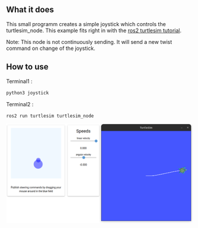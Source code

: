 ## What it does
This small programm creates a simple joystick which controls the turtlesim_node. This example fits right in with the [ros2 turtlesim tutorial](https://docs.ros.org/en/humble/Tutorials/Beginner-CLI-Tools/Introducing-Turtlesim/Introducing-Turtlesim.html).

Note: This node is not continuously sending. It will send a new twist command on change of the joystick.


## How to use

Terminal1 :
```bash
python3 joystick 
```

Terminal2 :
```bash
ros2 run turtlesim turtlesim_node 
```

<img src="example.png" width="850">
